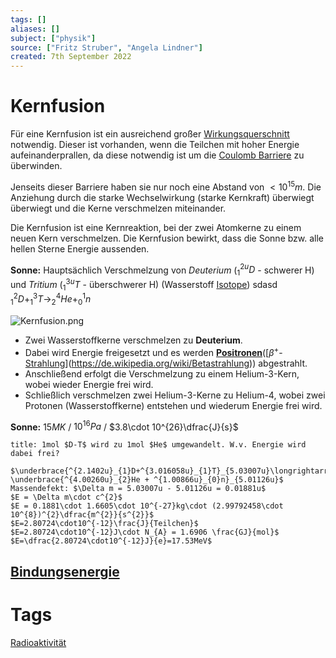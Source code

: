 ```yaml
---
tags: []
aliases: []
subject: ["physik"]
source: ["Fritz Struber", "Angela Lindner"]
created: 7th September 2022
---
```


# Kernfusion
Für eine Kernfusion ist ein ausreichend großer [Wirkungsquerschnitt](../chemie/Wirkungsquerschnitt.md) notwendig. Dieser ist vorhanden, wenn die Teilchen mit hoher Energie aufeinanderprallen, da diese notwendig ist um die [Coulomb Barriere](https://de.wikipedia.org/wiki/Coulombwall) zu überwinden.

Jenseits dieser Barriere haben sie nur noch eine Abstand von $<10^{15}m$.
Die Anziehung durch die starke Wechselwirkung (starke Kernkraft) überwiegt überwiegt und die Kerne verschmelzen miteinander.

Die Kernfusion ist eine Kernreaktion, bei der zwei Atomkerne zu einem neuen Kern verschmelzen.
Die Kernfusion bewirkt, dass die Sonne bzw. alle hellen Sterne Energie aussenden.

**Sonne:** Hauptsächlich Verschmelzung von *Deuterium* ($_{1}^{2u}D$ - schwerer H) und *Tritium* ($_{1}^{3u}T$ - überschwerer H) (Wasserstoff [Isotope](https://de.wikipedia.org/wiki/Isotop))  sdasd
$^{2}_{1}D + ^{3}_{1}T\longrightarrow ^{4}_{2}He + ^{1}_{0}n$

![Kernfusion.png](Kernfusion.png)
- Zwei Wasserstoffkerne verschmelzen zu **Deuterium**.
- Dabei wird Energie freigesetzt und es werden **[Positronen](../chemie/Radioaktivität.md)**([$\beta^{+}$-[Strahlung](Radioaktivit%C3%A4t.md)](https://de.wikipedia.org/wiki/Betastrahlung)) abgestrahlt.
- Anschließend erfolgt die Verschmelzung zu einem Helium-3-Kern, wobei wieder Energie frei wird.
- Schließlich verschmelzen zwei Helium-3-Kerne zu Helium-4, wobei zwei Protonen (Wasserstoffkerne) entstehen und wiederum Energie frei wird.

**Sonne:** $15MK$ / $10^{16}Pa$ / $3.8\cdot 10^{26}\dfrac{J}{s}$
```ad-example
title: 1mol $D-T$ wird zu 1mol $He$ umgewandelt. W.v. Energie wird dabei frei?

$\underbrace{^{2.1402u}_{1}D+^{3.016058u}_{1}T}_{5.03007u}\longrightarrow \underbrace{^{4.00260u}_{2}He + ^{1.00866u}_{0}n}_{5.01126u}$
Massendefekt: $\Delta m = 5.03007u - 5.01126u = 0.01881u$
$E = \Delta m\cdot c^{2}$
$E = 0.1881\cdot 1.6605\cdot 10^{-27}kg\cdot (2.99792458\cdot 10^{8})^{2}\dfrac{m^{2}}{s^{2}}$
$E=2.80724\cdot10^{-12}\frac{J}{Teilchen}$
$E=2.80724\cdot10^{-12}J\cdot N_{A} = 1.6906 \frac{GJ}{mol}$
$E=\dfrac{2.80724\cdot10^{-12}J}{e}=17.53MeV$

```

## [Bindungsenergie](Bindungsenergie.md)
# Tags
[Radioaktivität](../chemie/Radioaktivität.md)